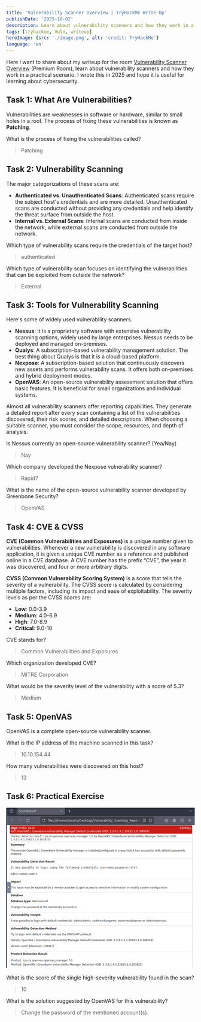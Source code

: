 ```yaml
---
title: 'Vulnerability Scanner Overview | TryHackMe Write-Up'
publishDate: '2025-10-02'
description: Learn about vulnerability scanners and how they work in a practical scenario.
tags: [tryhackme, Vuln, writeup]
heroImage: {src: './image.png', alt: 'credit: TryHackMe'}
language: 'en'
---
```

Here i want to share about my writeup for the room [Vulnerability Scanner Overview](https://tryhackme.com/room/idsfundamentals) (Premium Room), learn about vulnerability scanners and how they work in a practical scenario. I wrote this in 2025 and hope it is useful for learning about cybersecurity.

## Task 1: What Are Vulnerabilities?

Vulnerabilities are weaknesses in software or hardware, similar to small holes in a roof. The process of fixing these vulnerabilities is known as **Patching**.

What is the process of fixing the vulnerabilities called?
>Patching

## Task 2: Vulnerability Scanning

The major categorizations of these scans are:

- **Authenticated vs. Unauthenticated Scans**: Authenticated scans require the subject host's credentials and are more detailed. Unauthenticated scans are conducted without providing any credentials and help identify the threat surface from outside the host.
- **Internal vs. External Scans**: Internal scans are conducted from inside the network, while external scans are conducted from outside the network.

Which type of vulnerability scans require the credentials of the target host?
>authenticated

Which type of vulnerability scan focuses on identifying the vulnerabilities that can be exploited from outside the network?
>External

## Task 3: Tools for Vulnerability Scanning

Here's some of widely used vulnerability scanners.

- **Nessus**: It is a proprietary software with extensive vulnerability scanning options, widely used by large enterprises. Nessus needs to be deployed and managed on-premises.
- **Qualys**: A subscription-based vulnerability management solution. The best thing about Qualys is that it is a cloud-based platform.
- **Nexpose**: A subscription-based solution that continuously discovers new assets and performs vulnerability scans. It offers both on-premises and hybrid deployment modes.
- **OpenVAS**: An open-source vulnerability assessment solution that offers basic features. It is beneficial for small organizations and individual systems.

Almost all vulnerability scanners offer reporting capabilities. They generate a detailed report after every scan containing a list of the vulnerabilities discovered, their risk scores, and detailed descriptions. When choosing a suitable scanner, you must consider the scope, resources, and depth of analysis.

Is Nessus currently an open-source vulnerability scanner? (Yea/Nay)
>Nay

Which company developed the Nexpose vulnerability scanner?
>Rapid7

What is the name of the open-source vulnerability scanner developed by Greenbone Security?
>OpenVAS

## Task 4: CVE & CVSS

**CVE (Common Vulnerabilities and Exposures)** is a unique number given to vulnerabilities. Whenever a new vulnerability is discovered in any software application, it is given a unique CVE number as a reference and published online in a CVE database. A CVE number has the prefix “CVE”, the year it was discovered, and four or more arbitrary digits.

**CVSS (Common Vulnerability Scoring System)** is a score that tells the severity of a vulnerability. The CVSS score is calculated by considering multiple factors, including its impact and ease of exploitability. The severity levels as per the CVSS scores are:

- **Low**: 0.0-3.9
- **Medium**: 4.0-6.9
- **High**: 7.0-8.9
- **Critical**: 9.0-10

CVE stands for?
>Common Vulnerabilities and Exposures

Which organization developed CVE?
>MITRE Corporation

What would be the severity level of the vulnerability with a score of 5.3?
>Medium

## Task 5: OpenVAS

OpenVAS is a complete open-source vulnerability scanner.

What is the IP address of the machine scanned in this task?
>10.10.154.44

How many vulnerabilities were discovered on this host?
>13

## Task 6: Practical Exercise

![alt text](image-1.png)

What is the score of the single high-severity vulnerability found in the scan?
>10

What is the solution suggested by OpenVAS for this vulnerability?
>Change the password of the mentioned account(s).
